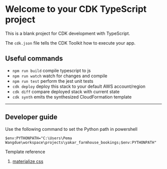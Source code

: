 # Welcome to your CDK TypeScript project

This is a blank project for CDK development with TypeScript.

The `cdk.json` file tells the CDK Toolkit how to execute your app.

## Useful commands

* `npm run build`   compile typescript to js
* `npm run watch`   watch for changes and compile
* `npm run test`    perform the jest unit tests
* `cdk deploy`      deploy this stack to your default AWS account/region
* `cdk diff`        compare deployed stack with current state
* `cdk synth`       emits the synthesized CloudFormation template


---
## Developer guide
Use the following command to set the Python path in powershell
```
$env:PYTHONPATH="C:\Users\Pema Wangdue\workspace\projects\yakar_farmhouse_bookings;$env:PYTHONPATH"
```
Template reference 
1. [materialize css](https://materializecss.com/getting-started.html)